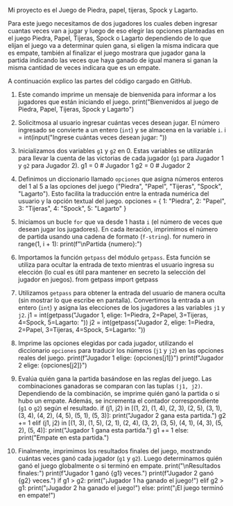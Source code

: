 Mi proyecto es el Juego de Piedra, papel, tijeras, Spock y Lagarto.

Para este juego necesitamos de dos jugadores los cuales deben ingresar cuantas veces van a jugar y luego de eso elegir las opciones planteadas en el juego Piedra, Papel, Tijeras, Spock o Lagarto dependiendo de lo que elijan el juego va a determinar quien gana, si eligen la misma indicara que es empate, también al finalizar el juego mostrara que jugador gana la partida indicando las veces que haya ganado de igual manera si ganan la misma cantidad de veces indicara que es un empate.

A continuación explico las partes del código cargado en GitHub.

1.	Este comando imprime un mensaje de bienvenida para informar a los jugadores que están iniciando el juego.
print("Bienvenidos al juego de Piedra, Papel, Tijeras, Spock y Lagarto")

2.	Solicitmosa al usuario ingresar cuántas veces desean jugar. El número ingresado se convierte a un entero (`int`) y se almacena en la variable `i`.
i = int(input("Ingrese cuántas veces desean jugar: "))

3.	Inicializamos dos variables `g1` y `g2` en 0. Estas variables se utilizarán para llevar la cuenta de las victorias de cada jugador (`g1` para Jugador 1 y `g2` para Jugador 2).
g1 = 0  # Jugador 1
g2 = 0  # Jugador 2

4.	Definimos un diccionario llamado `opciones` que asigna números enteros del 1 al 5 a las opciones del juego ("Piedra", "Papel", "Tijeras", "Spock", "Lagarto"). Esto facilita la traducción entre la entrada numérica del usuario y la opción textual del juego.
opciones = {
    1: "Piedra",
    2: "Papel",
    3: "Tijeras",
    4: "Spock",
    5: "Lagarto"
}

5.	Iniciamos un bucle `for` que va desde 1 hasta `i` (el número de veces que desean jugar los jugadores). En cada iteración, imprimimos el número de partida usando una cadena de formato (`f-string`).
for numero in range(1, i + 1):
    print(f"\nPartida {numero}:")

6.	Importamos la función `getpass` del módulo `getpass`. Esta función se utiliza para ocultar la entrada de texto mientras el usuario ingresa su elección (lo cual es útil para mantener en secreto la selección del jugador en juegos).
from getpass import getpass

7.	Utilizamos `getpass` para obtener la entrada del usuario de manera oculta (sin mostrar lo que escribe en pantalla). Convertimos la entrada a un entero (`int`) y asigna las elecciones de los jugadores a las variables `j1` y `j2`.
j1 = int(getpass("Jugador 1, elige: 1=Piedra, 2=Papel, 3=Tijeras, 4=Spock, 5=Lagarto: "))
j2 = int(getpass("Jugador 2, elige: 1=Piedra, 2=Papel, 3=Tijeras, 4=Spock, 5=Lagarto: "))

8.	Imprime las opciones elegidas por cada jugador, utilizando el diccionario `opciones` para traducir los números (`j1` y `j2`) en las opciones reales del juego.
print(f"Jugador 1 elige: {opciones[j1]}")
print(f"Jugador 2 elige: {opciones[j2]}")

9.	Evalúa quién gana la partida basándose en las reglas del juego. Las combinaciones ganadoras se comparan con las tuplas `(j1, j2)`. Dependiendo de la combinación, se imprime quién ganó la partida o si hubo un empate. Además, se incrementa el contador correspondiente (`g1` o `g2`) según el resultado.
if (j1, j2) in [(1, 2), (1, 4), (2, 3), (2, 5), (3, 1), (3, 4), (4, 2), (4, 5), (5, 1), (5, 3)]:
    print("Jugador 2 gana esta partida.")
    g2 += 1
elif (j1, j2) in [(1, 3), (1, 5), (2, 1), (2, 4), (3, 2), (3, 5), (4, 1), (4, 3), (5, 2), (5, 4)]:
    print("Jugador 1 gana esta partida.")
    g1 += 1
else:
    print("Empate en esta partida.")

10.	Finalmente, imprimimos los resultados finales del juego, mostrando cuántas veces ganó cada jugador (`g1` y `g2`). Luego determinamos quién ganó el juego globalmente o si terminó en empate.
print("\nResultados finales:")
print(f"Jugador 1 ganó {g1} veces.")
print(f"Jugador 2 ganó {g2} veces.")
if g1 > g2:
    print("¡Jugador 1 ha ganado el juego!")
elif g2 > g1:
    print("¡Jugador 2 ha ganado el juego!")
else:
    print("¡El juego terminó en empate!")


